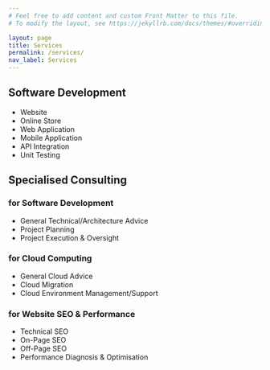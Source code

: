 ```yaml
---
# Feel free to add content and custom Front Matter to this file.
# To modify the layout, see https://jekyllrb.com/docs/themes/#overriding-theme-defaults

layout: page
title: Services
permalink: /services/
nav_label: Services
---
```


## Software Development

- Website
- Online Store
- Web Application
- Mobile Application
- API Integration
- Unit Testing

## Specialised Consulting

### for Software Development

- General Technical/Architecture Advice
- Project Planning
- Project Execution & Oversight

### for Cloud Computing

- General Cloud Advice
- Cloud Migration
- Cloud Environment Management/Support

### for Website SEO & Performance

- Technical SEO
- On-Page SEO
- Off-Page SEO
- Performance Diagnosis & Optimisation
